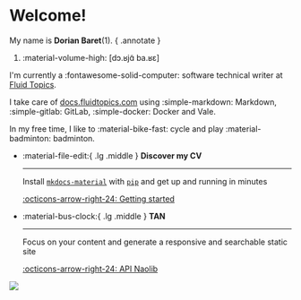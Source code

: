 # Welcome!

My name is **Dorian Baret**(1).
{ .annotate }

1.  :material-volume-high: [dɔ.ʁjɑ̃ ba.ʁɛ]

I'm currently a <span class="do_not_break">:fontawesome-solid-computer: software</span> technical writer at [Fluid&nbsp;Topics](https://www.fluidtopics.com/).

I take care of [docs.fluidtopics.com](https://docs.fluidtopics.com/) using <span class="do_not_break">:simple-markdown: Markdown</span>, <span class="do_not_break">:simple-gitlab: GitLab</span>, <span class="do_not_break">:simple-docker: Docker</span> and Vale.

In my free time, I like to <span class="do_not_break">:material-bike-fast: cycle</span> and play <span class="do_not_break">:material-badminton: badminton</span>.

<div class="grid cards" markdown>

-   :material-file-edit:{ .lg .middle } __Discover my CV__

    ---

    Install [`mkdocs-material`](#) with [`pip`](#) and get up
    and running in minutes

    [:octicons-arrow-right-24: Getting started](#)

-   :material-bus-clock:{ .lg .middle } __TAN__

    ---

    Focus on your content and generate a responsive and searchable static site

    [:octicons-arrow-right-24: API Naolib](list_all_stops.md)

</div>

![](https://i.kym-cdn.com/entries/icons/original/000/022/477/5ebacf52cd3221a7487b805d0954b422.jpg)
